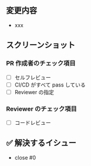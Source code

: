 ## 変更内容

- xxx

## スクリーンショット

### PR 作成者のチェック項目

- [ ] セルフレビュー
- [ ] CI/CD がすべて pass している
- [ ] Reviewer の指定

### Reviewer のチェック項目

<!-- PR 作成者が確認してほしいことを追記する-->
<!-- 例) ○○なときxxが△△になる -->

- [ ] コードレビュー

## ✅ 解決するイシュー

- close #0
